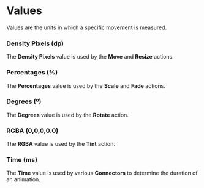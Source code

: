 # Values

Values are the units in which a specific movement is measured.


### Density Pixels (dp)

The **Density Pixels** value is used by the **Move** and **Resize** actions.


### Percentages (%)

The **Percentages** value is used by the **Scale** and **Fade** actions.


### Degrees (º)

The **Degrees** value is used by the **Rotate** action.


### RGBA (0,0,0,0.0)

The **RGBA** value is used by the **Tint** action.


### Time (ms)

The **Time** value is used by various **Connectors** to determine the duration of an animation.